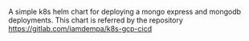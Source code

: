 A simple k8s helm chart for deploying a mongo express and mongodb deployments. This chart is referred by the repository https://gitlab.com/iamdempa/k8s-gcp-cicd
